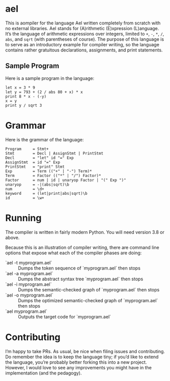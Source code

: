 # ael

This is aompiler for the language Ael written completely from scratch with no external libraries. Ael stands for (A)rithmetic (E)xpression (L)anguage. It’s the language of arithmetic expressions over integers, limited to `+`, `-`, `*`, `/`, `abs`, and `sqrt` (with parentheses of course). The purpose of this language is to serve as an introductory example for compiler writing, so the language contains rather gratuitous declarations, assignments, and print statements.

## Sample Program

Here is a sample program in the language:

```
let x = 3 * 9
let y = 793 + (2 / abs 80 + x) * x
print 8 * x - (-y)
x = y
print y / sqrt 3
```

# Grammar

Here is the grammar of the language:

```
Program     = Stmt+
Stmt        = Decl | AssignStmt | PrintStmt
Decl        = "let" id "=" Exp
AssignStmt  = id "=" Exp
PrintStmt   = "print" Stmt
Exp         = Term (("+" | "-") Term)*
Term        = Factor (("*" | "/") Factor)*
Factor      = num | id | unaryop Factor | "(" Exp ")"
unaryop     = -|(abs|sqrt)\b
num         = \d+
keyword     = (let|print|abs|sqrt)\b
id          = \w+
```

# Running

The compiler is written in fairly modern Python. You will need version 3.8 or above.

Because this is an illustration of compiler writing, there are command line options that expose what each of the compiler phases are doing:

<dl>
<dt>`ael -t myprogram.ael`</dt>
<dd>Dumps the token sequence of `myprogram.ael` then stops</dd>

<dt>`ael -a myprogram.ael`</dt>
<dd>Dumps the abstract syntax tree `myprogram.ael` then stops</dd>

<dt>`ael -i myprogram.ael`</dt>
<dd>Dumps the semantic-checked graph of `myprogram.ael` then stops</dd>

<dt>`ael -o myprogram.ael`</dt>
<dd>Dumps the optimized semantic-checked graph of `myprogram.ael` then stops</dd>

<dt>`ael myprogram.ael`</dt>
<dd>Outputs the target code for `myprogram.ael`</dd>
</dl>

# Contributing

I’m happy to take PRs. As usual, be nice when filing issues and contributing. Do remember the idea is to keep the language tiny; if you’d like to extend the language, you’re probably better forking this into a new project. However, I would love to see any improvements you might have in the implementation (and the pedagogy).

